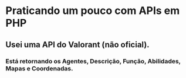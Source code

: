 # Praticando um pouco com APIs em PHP
## Usei uma API do Valorant (não oficial).
### Está retornando os Agentes, Descrição, Função, Abilidades, Mapas e Coordenadas.